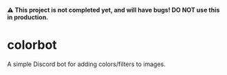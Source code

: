 **⚠️ This project is not completed yet, and will have bugs! DO NOT use this in production.**
# colorbot
A simple Discord bot for adding colors/filters to images.
